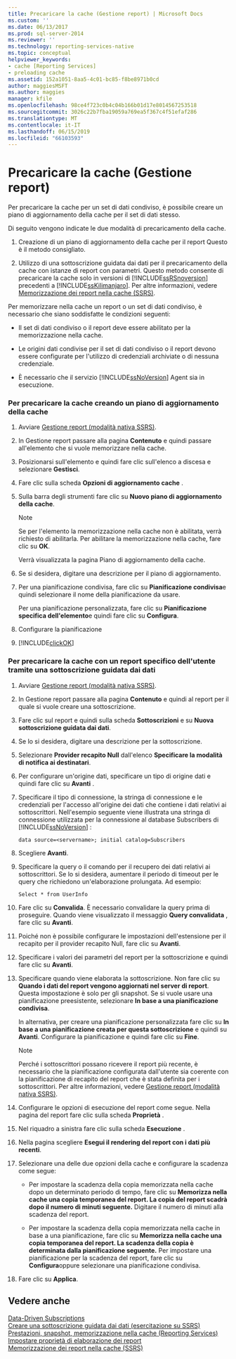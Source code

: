 ```yaml
---
title: Precaricare la cache (Gestione report) | Microsoft Docs
ms.custom: ''
ms.date: 06/13/2017
ms.prod: sql-server-2014
ms.reviewer: ''
ms.technology: reporting-services-native
ms.topic: conceptual
helpviewer_keywords:
- cache [Reporting Services]
- preloading cache
ms.assetid: 152a1051-8aa5-4c01-bc85-f8be8971b0cd
author: maggiesMSFT
ms.author: maggies
manager: kfile
ms.openlocfilehash: 98ce4f723c0b4c04b166b01d17e8014567253518
ms.sourcegitcommit: 3026c22b7fba19059a769ea5f367c4f51efaf286
ms.translationtype: MT
ms.contentlocale: it-IT
ms.lasthandoff: 06/15/2019
ms.locfileid: "66103593"
---
```

# <a name="preload-the-cache-report-manager"></a>Precaricare la cache (Gestione report)
  Per precaricare la cache per un set di dati condiviso, è possibile creare un piano di aggiornamento della cache per il set di dati stesso.  
  
 Di seguito vengono indicate le due modalità di precaricamento della cache.  
  
1.  Creazione di un piano di aggiornamento della cache per il report Questo è il metodo consigliato.  
  
2.  Utilizzo di una sottoscrizione guidata dai dati per il precaricamento della cache con istanze di report con parametri. Questo metodo consente di precaricare la cache solo in versioni di [!INCLUDE[ssRSnoversion](../../includes/ssrsnoversion-md.md)] precedenti a [!INCLUDE[ssKilimanjaro](../../includes/sskilimanjaro-md.md)]. Per altre informazioni, vedere [Memorizzazione dei report nella cache &#40;SSRS&#41;](caching-reports-ssrs.md).  
  
 Per memorizzare nella cache un report o un set di dati condiviso, è necessario che siano soddisfatte le condizioni seguenti:  
  
-   Il set di dati condiviso o il report deve essere abilitato per la memorizzazione nella cache.  
  
-   Le origini dati condivise per il set di dati condiviso o il report devono essere configurate per l'utilizzo di credenziali archiviate o di nessuna credenziale.  
  
-   È necessario che il servizio [!INCLUDE[ssNoVersion](../../includes/ssnoversion-md.md)] Agent sia in esecuzione.  
  
### <a name="to-preload-the-cache-by-creating-a-cache-refresh-plan"></a>Per precaricare la cache creando un piano di aggiornamento della cache  
  
1.  Avviare [Gestione report &#40;modalità nativa SSRS&#41;](../report-manager-ssrs-native-mode.md).  
  
2.  In Gestione report passare alla pagina **Contenuto** e quindi passare all'elemento che si vuole memorizzare nella cache.  
  
3.  Posizionarsi sull'elemento e quindi fare clic sull'elenco a discesa e selezionare **Gestisci**.  
  
4.  Fare clic sulla scheda **Opzioni di aggiornamento cache** .  
  
5.  Sulla barra degli strumenti fare clic su **Nuovo piano di aggiornamento della cache**.  
  
    > [!NOTE]  
    >  Se per l'elemento la memorizzazione nella cache non è abilitata, verrà richiesto di abilitarla. Per abilitare la memorizzazione nella cache, fare clic su **OK**.  
  
     Verrà visualizzata la pagina Piano di aggiornamento della cache.  
  
6.  Se si desidera, digitare una descrizione per il piano di aggiornamento.  
  
7.  Per una pianificazione condivisa, fare clic su **Pianificazione condivisa**e quindi selezionare il nome della pianificazione da usare.  
  
     Per una pianificazione personalizzata, fare clic su **Pianificazione specifica dell'elemento**e quindi fare clic su **Configura**.  
  
8.  Configurare la pianificazione  
  
9. [!INCLUDE[clickOK](../../includes/clickok-md.md)]  
  
### <a name="to-preload-the-cache-with-a-user-specific-report-by-using-a-data-driven-subscription"></a>Per precaricare la cache con un report specifico dell'utente tramite una sottoscrizione guidata dai dati  
  
1.  Avviare [Gestione report &#40;modalità nativa SSRS&#41;](../report-manager-ssrs-native-mode.md).  
  
2.  In Gestione report passare alla pagina **Contenuto** e quindi al report per il quale si vuole creare una sottoscrizione.  
  
3.  Fare clic sul report e quindi sulla scheda **Sottoscrizioni** e su **Nuova sottoscrizione guidata dai dati**.  
  
4.  Se lo si desidera, digitare una descrizione per la sottoscrizione.  
  
5.  Selezionare **Provider recapito Null** dall'elenco **Specificare la modalità di notifica ai destinatari**.  
  
6.  Per configurare un'origine dati, specificare un tipo di origine dati e quindi fare clic su **Avanti** .  
  
7.  Specificare il tipo di connessione, la stringa di connessione e le credenziali per l'accesso all'origine dei dati che contiene i dati relativi ai sottoscrittori. Nell'esempio seguente viene illustrata una stringa di connessione utilizzata per la connessione al database Subscribers di [!INCLUDE[ssNoVersion](../../includes/ssnoversion-md.md)] :  
  
    ```  
    data source=<servername>; initial catalog=Subscribers  
    ```  
  
8.  Scegliere **Avanti**.  
  
9. Specificare la query o il comando per il recupero dei dati relativi ai sottoscrittori. Se lo si desidera, aumentare il periodo di timeout per le query che richiedono un'elaborazione prolungata. Ad esempio:  
  
    ```  
    Select * from UserInfo  
    ```  
  
10. Fare clic su **Convalida**. È necessario convalidare la query prima di proseguire. Quando viene visualizzato il messaggio **Query convalidata** , fare clic su **Avanti**.  
  
11. Poiché non è possibile configurare le impostazioni dell'estensione per il recapito per il provider recapito Null, fare clic su **Avanti**.  
  
12. Specificare i valori dei parametri del report per la sottoscrizione e quindi fare clic su **Avanti**.  
  
13. Specificare quando viene elaborata la sottoscrizione. Non fare clic su **Quando i dati del report vengono aggiornati nel server di report**. Questa impostazione è solo per gli snapshot. Se si vuole usare una pianificazione preesistente, selezionare **In base a una pianificazione condivisa**.  
  
     In alternativa, per creare una pianificazione personalizzata fare clic su **In base a una pianificazione creata per questa sottoscrizione** e quindi su **Avanti**. Configurare la pianificazione e quindi fare clic su **Fine**.  
  
    > [!NOTE]  
    >  Perché i sottoscrittori possano ricevere il report più recente, è necessario che la pianificazione configurata dall'utente sia coerente con la pianificazione di recapito del report che è stata definita per i sottoscrittori. Per altre informazioni, vedere [Gestione report &#40;modalità nativa SSRS&#41;](../report-manager-ssrs-native-mode.md).  
  
14. Configurare le opzioni di esecuzione del report come segue. Nella pagina del report fare clic sulla scheda **Proprietà** .  
  
15. Nel riquadro a sinistra fare clic sulla scheda **Esecuzione** .  
  
16. Nella pagina scegliere **Esegui il rendering del report con i dati più recenti**.  
  
17. Selezionare una delle due opzioni della cache e configurare la scadenza come segue:  
  
    -   Per impostare la scadenza della copia memorizzata nella cache dopo un determinato periodo di tempo, fare clic su **Memorizza nella cache una copia temporanea del report. La copia del report scadrà dopo il numero di minuti seguente.** Digitare il numero di minuti alla scadenza del report.  
  
    -   Per impostare la scadenza della copia memorizzata nella cache in base a una pianificazione, fare clic su **Memorizza nella cache una copia temporanea del report. La scadenza della copia è determinata dalla pianificazione seguente.** Per impostare una pianificazione per la scadenza del report, fare clic su **Configura**oppure selezionare una pianificazione condivisa.  
  
18. Fare clic su **Applica**.  
  
## <a name="see-also"></a>Vedere anche  
 [Data-Driven Subscriptions](../subscriptions/data-driven-subscriptions.md)   
 [Creare una sottoscrizione guidata dai dati &#40;esercitazione su SSRS&#41;](../create-a-data-driven-subscription-ssrs-tutorial.md)   
 [Prestazioni, snapshot, memorizzazione nella cache &#40;Reporting Services&#41;](performance-snapshots-caching-reporting-services.md)   
 [Impostare proprietà di elaborazione dei report](set-report-processing-properties.md)   
 [Memorizzazione dei report nella cache &#40;SSRS&#41;](caching-reports-ssrs.md)  
  
  
